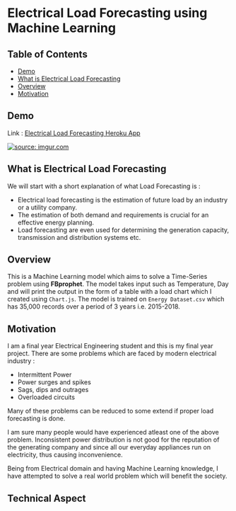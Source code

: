 # Electrical Load Forecasting using Machine Learning

## Table of Contents
* [Demo](#demo)
* [What is Electrical Load Forecasting](#what-is-electrical-load-forecasting)
* [Overview](#overview)
* [Motivation](#motivation)

## Demo
Link : [Electrical Load Forecasting Heroku App](https://load-prediction-v-1-5-0.herokuapp.com/)

<a href="https://imgur.com/ukQq06u"><img src="https://i.imgur.com/ukQq06u.png" title="source: imgur.com" /></a>

## What is Electrical Load Forecasting
We will start with a short explanation of what Load Forecasting is : 
-	Electrical load forecasting is the estimation of future load by an industry or a utility company. 
-	The estimation of both demand and requirements is crucial for an effective energy planning. 
-	Load forecasting are even used for determining the generation capacity, transmission and distribution systems etc.


## Overview
This is a Machine Learning model which aims to solve a Time-Series problem using __FBprophet__. The model takes input such as Temperature, Day and will print the output in the form of a table with a load chart which I created using `Chart.js`. The model is trained on `Energy Dataset.csv` which has 35,000 records over a period of 3 years i.e. 2015-2018. 

## Motivation
I am a final year Electrical Engineering student and this is my final year project.
There are some problems which are faced by modern electrical industry :
-	Intermittent Power
-	Power surges and spikes
-	Sags, dips and outrages
-	Overloaded circuits

Many of these problems can be reduced to some extend if proper load forecasting is done.

I am sure many people would have experienced atleast one of the above problem. Inconsistent power distribution is not good for the reputation of the generating company and since all our everyday appliances run on electricity, thus causing inconvenience. 

Being from Electrical domain and having Machine Learning knowledge, I have attempted to solve a real world problem which will benefit the society. 

## Technical Aspect

